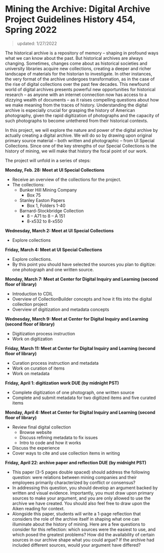 # Mining the Archive: Digital Archive Project Guidelines History 454, Spring 2022 

> updated: 1/27/2022

The historical archive is a repository of memory – shaping in profound ways what we can know about the past. But historical archives are always changing. Sometimes, changes come about as historical societies and university libraries acquire new collections, creating a deeper and richer landscape of materials for the historian to investigate. In other instances, the very format of the archive undergoes transformation, as in the case of the rise of digital collections over the past few decades. This newfound world of digital archives presents powerful new opportunities for historical research – as anyone with an internet connection now has access to a dizzying wealth of documents – as it raises compelling questions about how we make meaning from the traces of history. Understanding the digital archive is especially crucial for grasping the history of American photography, given the rapid digitization of photographs and the capacity of such photographs to become untethered from their historical contexts. 

In this project, we will explore the nature and power of the digital archive by actually creating a digital archive. We will do so by drawing upon original primary source material – both written and photographic – from UI Special Collections. Since one of the key strengths of our Special Collections is the history of mining, we will make that history the focal point of our work. 

The project will unfold in a series of steps: 

**Monday, Feb. 28: Meet at UI Special Collections**

- Receive an overview of the collections for the project. 
- The collections: 
    - Bunker Hill Mining Company
        - Box 75 
    - Stanley Easton Papers
        - Box 1, Folders 1-40
    - Barnard-Stockbridge Collection
        - 8 – A71 to 8 – A 151
        - 8-x532 to 8-x550

**Wednesday, March 2: Meet at UI Special Collections**

- Explore collections 

**Friday, March 4: Meet at UI Special Collections**

- Explore collections. 
- By this point you should have selected the sources you plan to digitize: one photograph and one written source.

**Monday, March 7: Meet at Center for Digital Inquiry and Learning (second floor of library)**

- Introduction to CDIL
- Overview of CollectionBuilder concepts and how it fits into the digital collection project
- Overview of digitization and metadata concepts 

**Wednesday, March 9: Meet at Center for Digital Inquiry and Learning (second floor of library)**

- Digitization process instruction
- Work on digitization

**Friday, March 11: Meet at Center for Digital Inquiry and Learning (second floor of library)**

- Curation process instruction and metadata
- Work on curation of items
- Work on metadata

**Friday, April 1: digitization work DUE (by midnight PST)**

- Complete digitization of one photograph, one written source
- Complete and submit metadata for two digitized items and five curated items

**Monday, April 4: Meet at Center for Digital Inquiry and Learning (second floor of library)**

- Review final digital collection
    - Browse website
    - Discuss refining metadata to fix issues
    - Intro to code and how it works
- Discuss the experience
- Cover ways to cite and use collection items in writing

**Friday, April 22: archive paper and reflection DUE (by midnight PST)**

- This paper (3-5 pages double spaced) should address the following question: were relations between mining companies and their employees primarily characterized by conflict or consensus? 
- In addressing this question, you should develop an argument backed by written and visual evidence. Importantly, you must draw upon primary sources to make your argument, and you are only allowed to use the archive we have created. You should also feel free to draw upon the Aiken reading for context. 
- Alongside this paper, students will write a 1-page reflection that considers the role of the archive itself in shaping what one can illuminate about the history of mining. Here are a few questions to consider for this reflection: which sources were the easiest to use, and which posed the greatest problems? How did the availability of certain sources in our archive shape what you could argue? If the archive had included different sources, would your argument have differed? 
